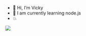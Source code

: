 - 👋 Hi, I’m  Vicky
- 👀 I am currently learning node.js
- 💥 

<a href="https://www.instagram.com/__vicky_369" > <img src="https://icons8.com/icon/85154/instagram"> </a>
